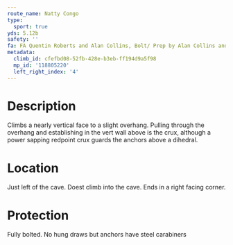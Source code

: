 ```yaml
---
route_name: Natty Congo
type:
  sport: true
yds: 5.12b
safety: ''
fa: FA Quentin Roberts and Alan Collins, Bolt/ Prep by Alan Collins and Quentin Roberts
metadata:
  climb_id: cfefbd08-52fb-428e-b3eb-ff194d9a5f98
  mp_id: '118805220'
  left_right_index: '4'
---
```

# Description
Climbs a nearly vertical face to a slight overhang. Pulling through the overhang and establishing in the vert wall above is the crux, although a power sapping redpoint crux guards the anchors above a dihedral.

# Location
Just left of the cave. Doest climb into the cave. Ends in a right facing corner.

# Protection
Fully bolted. No hung draws but anchors have steel carabiners
